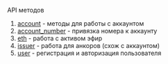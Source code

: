 API методов

1. [account](/doc/account.md)  -  методы для работы с аккаунтом
1. [account_number](/doc/account_number.md) -  привязка номера к аккаунту
1. [eth](/doc/eth.md)  - работа  с активом эфир
1. [issuer](/doc/issuer.md)  - работа для анкоров (схож с аккаунтом)
1. [user](/doc/user.md) -  регистрация и авторизация пользователя
